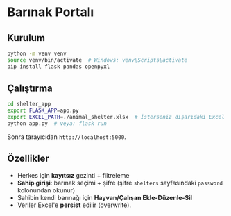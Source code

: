 
# Barınak Portalı

## Kurulum
```bash
python -m venv venv
source venv/bin/activate  # Windows: venv\Scripts\activate
pip install flask pandas openpyxl
```

## Çalıştırma
```bash
cd shelter_app
export FLASK_APP=app.py
export EXCEL_PATH=./animal_shelter.xlsx  # İsterseniz dışarıdaki Excel yolunu gösterin
python app.py  # veya: flask run
```

Sonra tarayıcıdan `http://localhost:5000`.

## Özellikler
- Herkes için **kayıtsız** gezinti + filtreleme
- **Sahip girişi**: barınak seçimi + şifre (şifre `shelters` sayfasındaki `password` kolonundan okunur)
- Sahibin kendi barınağı için **Hayvan/Çalışan Ekle-Düzenle-Sil**
- Veriler Excel'e **persist** edilir (overwrite).

```

